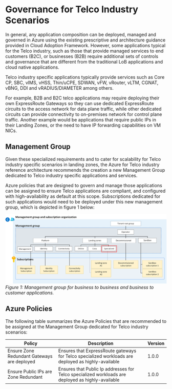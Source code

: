 # Governance for Telco Industry Scenarios

In general, any application composition can be deployed, managed and governed in Azure using the existing prescriptive and architecture guidance provided in Cloud Adoption Framework. However, some applications typical for the Telco industry, such as those that provide managed services to end customers (B2C), or businesses (B2B) require additional sets of controls and governance that are different from the traditional LoB applications and cloud native applications.

Telco industry specific applications typically provide services such as Core CP, SBC, vIMS, vHSS, Thin/uCPE, SDWAN, vFW, vRouter, vLTM, CGNAT, vBNG, DDI and vRADIUS/DIAMETER among others.

For example, B2B and B2C telco applications may require deploying their own ExpressRoute Gateways so they can use dedicated ExpressRoute circuits to the access network for data plane traffic, while other dedicated circuits can provide connectivity to on-premises network for control plane traffic. Another example would be applications that require public IPs in their Landing Zones, or the need to have IP forwarding capabilities on VM NICs.

## Management Group

Given these specialized requirements and to cater for scalability for Telco industry specific scenarios in landing zones, the Azure for Telco industry reference architecture recommends the creation a new Management Group dedicated to Telco industry specific applications and services.

Azure policies that are designed to govern and manage those applications can be assigned to ensure Telco applications are compliant, and configured with high-availability as default at this scope. Subscriptions dedicated for such applications would need to be deployed under this new management group, which is depicted in figure 1 below:

![Management workloads](./management-group-telco.png)
_Figure 1: Management group for business to business and business to customer applications._

## Azure Policies

The following table summarizes the Azure Policies that are recommended to be assigned at the Management Group dedicated for Telco industry scenarios:

| Policy                                      | Description                                                                                         | Version |
|---------------------------------------------|-----------------------------------------------------------------------------------------------------|---------|
| Ensure Zone Redundant Gateways are deployed | Ensures that ExpressRoute gateways for Telco specialized workloads are deployed as highly-available | 1.0.0   |
| Ensure Public IPs are Zone Redundant        | Ensures that Public Ip addresses for Telco specialized workloads are deployed as highly-available   | 1.0.0   |